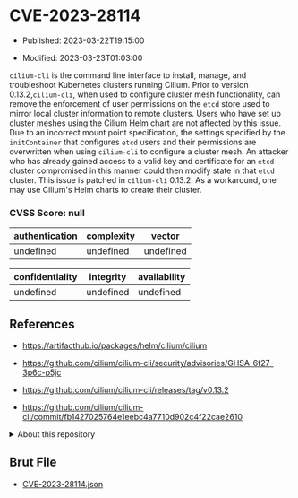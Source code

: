 # CVE-2023-28114

- Published: 2023-03-22T19:15:00

- Modified: 2023-03-23T01:03:00

`cilium-cli` is the command line interface to install, manage, and troubleshoot Kubernetes clusters running Cilium. Prior to version 0.13.2,`cilium-cli`, when used to configure cluster mesh functionality, can remove the enforcement of user permissions on the `etcd` store used to mirror local cluster information to remote clusters. Users who have set up cluster meshes using the Cilium Helm chart are not affected by this issue. Due to an incorrect mount point specification, the settings specified by the `initContainer` that configures `etcd` users and their permissions are overwritten when using `cilium-cli` to configure a cluster mesh. An attacker who has already gained access to a valid key and certificate for an `etcd` cluster compromised in this manner could then modify state in that `etcd` cluster. This issue is patched in `cilium-cli` 0.13.2. As a workaround, one may use Cilium's Helm charts to create their cluster.

### CVSS Score: **null**

| authentication | complexity | vector |
| --- | --- | --- |
| undefined | undefined | undefined |

| confidentiality | integrity | availability |
| --- | --- | --- |
| undefined | undefined | undefined |

## References

* https://artifacthub.io/packages/helm/cilium/cilium

* https://github.com/cilium/cilium-cli/security/advisories/GHSA-6f27-3p6c-p5jc

* https://github.com/cilium/cilium-cli/releases/tag/v0.13.2

* https://github.com/cilium/cilium-cli/commit/fb1427025764e1eebc4a7710d902c4f22cae2610

<details>
<summary>About this repository</summary> 

  This repository is part of the project [Live Hack CVE](https://github.com/Live-Hack-CVE). Main website can be found [www.live-hack.org](https://www.live-hack.org) 
  
  Made by [Sn0wAlice](https://github.com/Sn0wAlice) for the people that care about security and need to have a feed of the latest CVEs. Hope you enjoy it, don't forget to star the repo and follow me on [Twitter](https://twitter.com/Sn0wAlice) and [Github](https://github.com/Sn0wAlice). And that is my [personnal website](https://www.alice-snow.me/)

  - [Home Page](https://github.com/Live-Hack-CVE)
  - [Framework](https://github.com/Live-Hack-CVE/cve-framework)
  - [CVE database](https://github.com/Live-Hack-CVE/full_database)
  - [Changelog](https://github.com/Live-Hack-CVE/Changelog)
</details>

## Brut File

* [CVE-2023-28114.json](https://raw.githubusercontent.com/Live-Hack-CVE/full_database/main/cves/2023/CVE-2023-28114.json)

